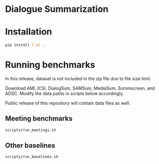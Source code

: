 # Dialogue Summarization

# Installation
```bash
pip install [-e] .
```

# Running benchmarks
In this release, dataset is not included in the zip file due to file size limit.

Download AMI, ICSI, DialogSum, SAMSum, MediaSum, Summscreen, and ADSC. Modify the data paths in scripts below accordingly.

Public release of this repository will contain data files as well.

## Meeting benchmarks
```bash
scripts/run_meetings.sh
```

## Other baselines
```bash
scripts/run_baselines.sh
```
